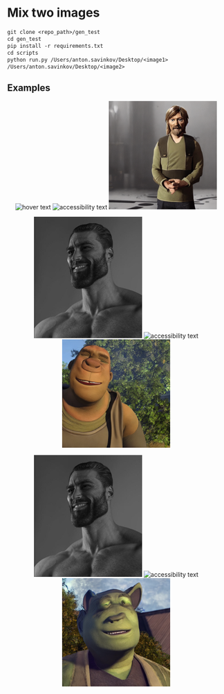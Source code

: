 # Mix two images

```commandline
git clone <repo_path>/gen_test
cd gen_test
pip install -r requirements.txt
cd scripts
python run.py /Users/anton.savinkov/Desktop/<image1> /Users/anton.savinkov/Desktop/<image2>
```

## Examples

<p align="center">
    <img src="./images/input/boro.png" width="250" title="hover text">
    <img src="./images/input/mike.png" width="250" alt="accessibility text">
    <img src="./images/output/f3.png" width="250" alt="accessibility text">
</p>

<p align="center">
    <img src="./images/input/oh.png" width="250" title="hover text">
    <img src="./images/input/shrek.png" width="250" alt="accessibility text">
    <img src="./images/output/f2.png" width="250" alt="accessibility text">
</p>

<p align="center">
    <img src="./images/input/oh.png" width="250" title="hover text">
    <img src="./images/input/shrek.png" width="250" alt="accessibility text">
    <img src="./images/output/f1.png" width="250" alt="accessibility text">
</p>
